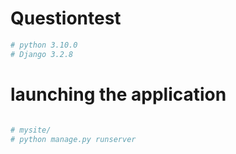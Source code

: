 # Questiontest

``` bash
# python 3.10.0
# Django 3.2.8
```

# launching the application

``` bash

# mysite/
# python manage.py runserver

```
